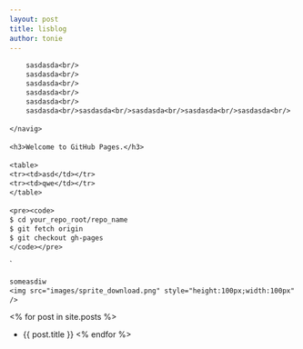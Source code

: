 ```yaml
---
layout: post
title: lisblog
author: tonie
---
```


<div class="main_content">
	<navig>
	 
		sasdasda<br/>
		sasdasda<br/>
		sasdasda<br/>
		sasdasda<br/>
		sasdasda<br/>
		sasdasda<br/>sasdasda<br/>sasdasda<br/>sasdasda<br/>sasdasda<br/>

	</navig>

	<h3>Welcome to GitHub Pages.</h3>

	<table>
	<tr><td>asd</td></tr>
	<tr><td>qwe</td></tr>
	</table>

	<pre><code>
	$ cd your_repo_root/repo_name
	$ git fetch origin
	$ git checkout gh-pages
	</code></pre>

</div>

<div class="main_content">`

	someasdiw
	<img src="images/sprite_download.png" style="height:100px;width:100px" />

</div>



<% for post in site.posts %>
	<label class="main_content">
+ {{ post.title }}
	</label>
<% endfor %>





